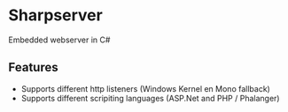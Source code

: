 # Sharpserver

Embedded webserver in C#

## Features

- Supports different http listeners (Windows Kernel en Mono fallback)
- Supports different scripiting languages (ASP.Net and PHP / Phalanger)
